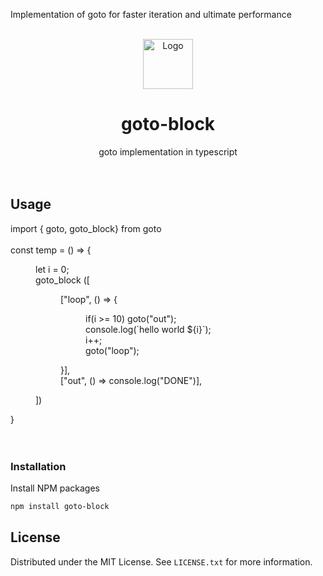 
Implementation of goto for faster iteration and ultimate performance

<br />
<div align="center">
  <a href="https://github.com/othneildrew/Best-README-Template">
    <img src="images/logo.png" alt="Logo" width="80" height="80">
  </a>

  <h1 align="center">goto-block</h1>

  <p align="center">
    goto implementation in typescript
    <br />
    <br />
    <br />
  </p>
</div>


## Usage

import { goto, goto_block} from goto
<br />
<br />
const temp = () => {
<br/>
<dl>
  <dd>
    let i = 0;
    <br/>
    goto_block ([
        <dl>
          <dd>
            ["loop", () => {
            <dl>
              <dd>
                if(i >= 10) goto("out");
                <br/>
                console.log(`hello world ${i}`);
                <br/>
                i++;
                <br/>
                goto("loop");
              </dd>
            </dl>
            }],
            <br />
            ["out", () => console.log("DONE")],
          </dd>
        </dl>
      ])  
  </dd>
</dl>
}
<br />
<br />
<br />

### Installation

Install NPM packages
   ```sh
   npm install goto-block
   ```

## License

Distributed under the MIT License. See `LICENSE.txt` for more information.

